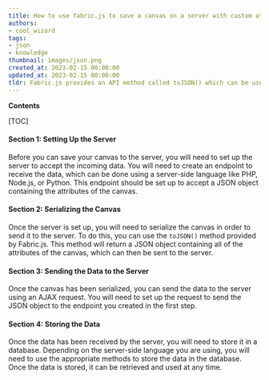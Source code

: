```yaml
---
title: How to use fabric.js to save a canvas on a server with custom attributes
authors:
- cool_wizard
tags:
- json
- knowledge
thumbnail: images/json.png
created_at: 2023-02-15 00:00:00
updated_at: 2023-02-15 00:00:00
tldr: Fabric.js provides an API method called toJSON() which can be used to save the canvas on the server with custom attributes in JSON format.
---
```


**Contents**

[TOC]

#### Section 1: Setting Up the Server

Before you can save your canvas to the server, you will need to set up the server to accept the incoming data. You will need to create an endpoint to receive the data, which can be done using a server-side language like PHP, Node.js, or Python. This endpoint should be set up to accept a JSON object containing the attributes of the canvas.

#### Section 2: Serializing the Canvas

Once the server is set up, you will need to serialize the canvas in order to send it to the server. To do this, you can use the `toJSON()` method provided by Fabric.js. This method will return a JSON object containing all of the attributes of the canvas, which can then be sent to the server.

#### Section 3: Sending the Data to the Server

Once the canvas has been serialized, you can send the data to the server using an AJAX request. You will need to set up the request to send the JSON object to the endpoint you created in the first step.

#### Section 4: Storing the Data

Once the data has been received by the server, you will need to store it in a database. Depending on the server-side language you are using, you will need to use the appropriate methods to store the data in the database. Once the data is stored, it can be retrieved and used at any time.
